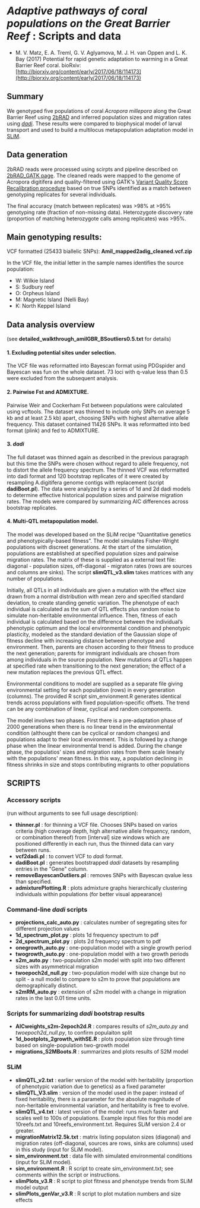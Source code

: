 # *Adaptive pathways of coral populations on the Great Barrier Reef* :  Scripts and data 
* M. V. Matz, E. A. Treml, G. V. Aglyamova, M. J. H. van Oppen and L. K. Bay  (2017) Potential for rapid genetic adaptation to warming in a Great Barrier Reef coral. bioRxiv: [http://biorxiv.org/content/early/2017/06/18/114173](http://biorxiv.org/content/early/2017/06/18/114173)

## Summary

We genotyped five populations of coral *Acropora millepora* along the Great Barrier Reef using [2bRAD](http://ecogeno.weebly.com/uploads/7/6/2/2/76229469/wang12_2b-rad.pdf) and inferred population sizes and migration rates using [*dadi*](https://bitbucket.org/gutenkunstlab/dadi). These results were compared to biophysical model of larval transport and used to build a multilocus metapopulation adaptation model in [SLiM](https://messerlab.org/slim/). 

## Data generation

2bRAD reads were processed using scirpts and pipeline described on [2bRAD_GATK page](https://github.com/z0on/2bRAD_GATK). The cleaned reads were mapped to the genome of Acropora digitifera and quality-filtered using GATK's [Variant Quality Score Recalibration procedure](http://gatkforums.broadinstitute.org/gatk/discussion/39/variant-quality-score-recalibration-vqsr) based on true SNPs identified as a match between genotyping replicates for several individuals. 

The final accuracy (match between replicates) was >98% at >95% genotyping rate (fraction of non-missing data). Heterozygote discovery rate (proportion of matching heterozygote calls among replicates) was >95%.

## Main genotyping results:
VCF formatted (25433 biallelic SNPs):  **Amil_mapped2adig_cleaned.vcf.zip**

In the VCF file, the initial letter in the sample names identifies the source population:
* W: Wilkie Island
* S: Sudbury reef
* O: Orpheus Island
* M: Magnetic Island (Nelli Bay)
* K: North Keppel Island

## Data analysis overview 
(see **detailed_walkthrough_amilGBR_BSoutliers0.5.txt** for details)

#### 1. Excluding potential sites under selection. 
The VCF file was reformatted into Bayescan format using PDGspider and Bayescan was fun on the whole dataset. 73 loci with q-value less than 0.5 were excluded from the subsequent analysis.

#### 2. Pairwise Fst and ADMIXTURE.
Pairwise Weir and Cockerham Fst between populations were calculated using vcftools. The dataset was thinned to include only SNPs on average 5 kb and at least 2.5 kb) apart, choosing SNPs with highest alternative allele frequency. This dataset contained 11426 SNPs. It was reformatted into bed format (plink) and fed to ADMIXTURE. 

#### 3. *dadi*
The full dataset was thinned again as described in the previous paragraph but this time the SNPs were chosen without regard to allele frequency, not to distort the allele frequency spectrum. The thinned VCF was reformatted into dadi format and 120 bootstrap replicates of it were created by resampling A.digitifera genome contigs with replacement (script **dadiBoot.pl**). The data were analyzed by a series of 1d and 2d dadi models to determine effective historical population sizes and pairwise migration rates. The models were compared by summarizing AIC differences across bootstrap replicates.

#### 4. Multi-QTL metapopulation model.
The model was developed based on the SLiM recipe “Quantitative genetics and phenotypically-based fitness”. The model simulates Fisher-Wright populations with discreet generations. At the start of the simulation, populations are established at specified population sizes and pairwise migration rates. The matrix of these is supplied as a external text file: diagonal - population sizes, off-diagonal - migraton rates (rows are sources and columns are sinks). The script **slimQTL_v3.slim** takes matrices with any number of populations.

Initially, all QTLs in all individuals are given a mutation with the effect size drawn from a normal distribution with mean zero and specified standard deviation, to create standing genetic variation. The phenotype of each individual is calculated as the sum of QTL effects plus random noise to simulate non-heritable environmental influence. Then, fitness of each individual is calculated based on the difference between the individual’s phenotypic optimum and the local environmental condition and phenotypic plasticity, modeled as the standard deviation of the Gaussian slope of fitness decline with increasing distance between phenotype and environment. Then, parents are chosen according to their fitness to produce the next generation; parents for immigrant individuals are chosen from among individuals in the source population. New mutations at QTLs happen at specified rate when transitioning to the next generation; the effect of a new mutation replaces the previous QTL effect.

Environmental conditions to model are supplied as a separate file giving environmental setting for each population (rows) in every generation (columns). The provided R script sim_envionment.R generates identical trends across populations with fixed population-specific offsets. The trend can be any combination of linear, cyclical and random components. 

The model involves two phases. First there is a pre-adaptation phase of 2000 generations when there is no linear trend in the environmental condition (althought there can be cyclical or random changes) and populations adapt to their local environment. This is followed by a change phase when the linear environmental trend is added. During the change phase, the populatios' sizes and migration rates from them scale linearly with the populations' mean fitness. In this way, a population declining in fitness shrinks in size and stops contributing migrants to other populations

SCRIPTS
----
### Accessory scripts
(run without arguments to see full usage description):

* **thinner.pl** : for thinning a VCF file. Chooses SNPs based on varios criteria (high coverage depth, high alternative allele frequency, random, or combination thereof) from [interval] size windows which are positioned differently in each run, thus the thinned data can vary between runs. 
* **vcf2dadi.pl** : to convert VCF to *dadi* format.
* **dadiBoot.pl**	: generates bootstrapped *dadi* datasets by resampling entries in the "Gene" column.
* **removeBayescanOutliers.pl** : removes SNPs with Bayescan qvalue less than specified.
* **admixturePlotting.R** : plots admixture graphs hierarchically clustering individuals within populations (for better visual appearance) 

### Command-line *dadi* scripts
* **projections_calc_auto.py** : calculates number of segregating sites for different projection values
* **1d_spectrum_plot.py** : plots 1d frequency spectrum to pdf
* **2d_spectrum_plot.py** : plots 2d frequency spectrum to pdf
* **onegrowth_auto.py** :	one-population model with a single growth period
* **twogrowth_auto.py** :	one-population model with a two growth periods
* **s2m_auto.py**	: two-population s2m model with split into two different sizes with asymmetrical migration
* **twoepoch2d_null.py** : two-population model with size change but no split - a null model to compare to s2m to prove that populations are demographically distinct. 
* **s2mRM_auto.py** : extension of s2m model with a change in migration rates in the last 0.01 time units.

###  Scripts for summarizing *dadi* bootstrap results
* **AICweights_s2m-2epoch2d.R** : compares results of *s2m_auto.py* and *twoepoch2d_null.py*, to confirm populaiton split
* **1d_bootplots_2growth_withSE.R** : plots population size through time based on single-population two-growth model
* **migrations_S2MBoots.R** : summarizes and plots results of S2M model

### SLiM
* **slimQTL_v2.txt** : earlier version of the model with heritability (proportion of phenotypic variation due to genetics) as a fixed parameter 
* **slimQTL_V3.slim** : version of the model used in the paper: instead of fixed heritability, there is a parameter for the absolute magnitude of non-heritable environmental variation, and heritability is free to evolve.
* **slimQTL_v4.txt** : latest version of the model: runs much faster and scales well to 100s of populations. Example input files for this model are 10reefs.txt and 10reefs_environment.txt. Requires SLiM version 2.4 or greater.
* **migrationMatrix12.5k.txt**  : matrix listing populaton sizes (diagonal) and migration rates (off-diagonal, sources are rows, sinks are columns) used in this study (input for SLiM model).
* **sim_environment.txt**  : data file with simulated environmental conditions (input for SLiM model).
* **sim_environment.R** : R script to create sim_environment.txt; see comments within the script or instructions.
* **slimPlots_v3.R**	: R script to plot fitness and phenotype trends from SLiM model output
* **slimPlots_genVar_v3.R**	: R script to plot mutation numbers and size effects



